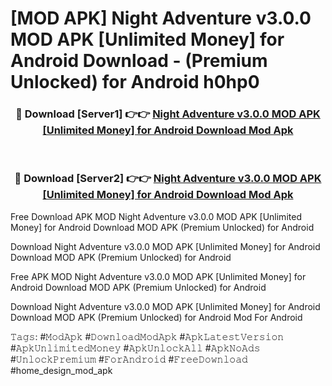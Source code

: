 # [MOD APK] Night Adventure v3.0.0 MOD APK [Unlimited Money] for Android Download - (Premium Unlocked) for Android h0hp0



<div align="center">
<h3>🔴 Download [Server1] 👉👉 <a href="https://momento.my/?title=Night_Adventure_v3.0.0_MOD_APK_[Unlimited_Money]_for_Android_Download">Night Adventure v3.0.0 MOD APK [Unlimited Money] for Android Download Mod Apk</a></h3><br>

<h3>🔴 Download [Server2] 👉👉 <a href="https://momento.my/?title=Night_Adventure_v3.0.0_MOD_APK_[Unlimited_Money]_for_Android_Download">Night Adventure v3.0.0 MOD APK [Unlimited Money] for Android Download Mod Apk</a></h3>
</div>



Free Download APK MOD Night Adventure v3.0.0 MOD APK [Unlimited Money] for Android Download MOD APK (Premium Unlocked) for Android

Download Night Adventure v3.0.0 MOD APK [Unlimited Money] for Android Download MOD APK (Premium Unlocked) for Android

Free APK MOD Night Adventure v3.0.0 MOD APK [Unlimited Money] for Android Download MOD APK (Premium Unlocked) for Android

Download Night Adventure v3.0.0 MOD APK [Unlimited Money] for Android Download MOD APK (Premium Unlocked) for Android Mod For Android

𝚃𝚊𝚐𝚜: #𝙼𝚘𝚍𝙰𝚙𝚔 #𝙳𝚘𝚠𝚗𝚕𝚘𝚊𝚍𝙼𝚘𝚍𝙰𝚙𝚔 #𝙰𝚙𝚔𝙻𝚊𝚝𝚎𝚜𝚝𝚅𝚎𝚛𝚜𝚒𝚘𝚗 #𝙰𝚙𝚔𝚄𝚗𝚕𝚒𝚖𝚒𝚝𝚎𝚍𝙼𝚘𝚗𝚎𝚢 #𝙰𝚙𝚔𝚄𝚗𝚕𝚘𝚌𝚔𝙰𝚕𝚕 #𝙰𝚙𝚔𝙽𝚘𝙰𝚍𝚜 #𝚄𝚗𝚕𝚘𝚌𝚔𝙿𝚛𝚎𝚖𝚒𝚞𝚖 #𝙵𝚘𝚛𝙰𝚗𝚍𝚛𝚘𝚒𝚍 #𝙵𝚛𝚎𝚎𝙳𝚘𝚠𝚗𝚕𝚘𝚊𝚍 #home_design_mod_apk
